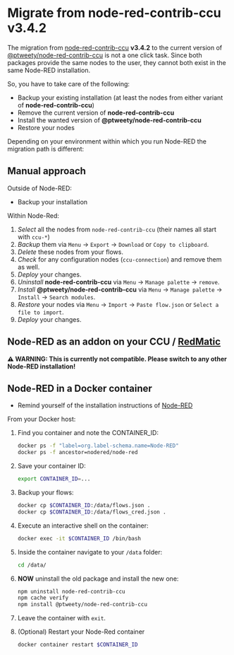# Migrate from node-red-contrib-ccu v3.4.2

The migration from [node-red-contrib-ccu](https://github.com/rdmtc/node-red-contrib-ccu) **v3.4.2** to the current version of [@ptweety/node-red-contrib-ccu](https://github.com/ptweety/node-red-contrib-ccu) is not a one click task. Since both packages provide the same nodes to the user, they cannot both exist in the same Node-RED installation.

So, you have to take care of the following:

- Backup your existing installation (at least the nodes from either variant of **node-red-contrib-ccu**)
- Remove the current version of **node-red-contrib-ccu**
- Install the wanted version of **@ptweety/node-red-contrib-ccu**
- Restore your nodes

Depending on your environment within which you run Node-RED the migration path is different:

## Manual approach

Outside of Node-RED:

- Backup your installation

Within Node-Red:

1. _Select_ all the nodes from `node-red-contrib-ccu` (their names all start with `ccu-*`)
1. _Backup_ them via `Menu` -> `Export` -> `Download` or `Copy to clipboard`.
1. _Delete_ these nodes from your flows.
1. _Check_ for any configuration nodes (`ccu-connection`) and remove them as well.
1. _Deploy_ your changes.
1. _Uninstall_ **node-red-contrib-ccu** via `Menu` -> `Manage palette` -> `remove`.
1. _Install_ **@ptweety/node-red-contrib-ccu** via `Menu` -> `Manage palette` -> `Install` -> `Search modules`.
1. _Restore_ your nodes via `Menu` -> `Import` -> `Paste flow.json` or `Select a file to import`.
1. _Deploy_ your changes.

## Node-RED as an addon on your CCU / [RedMatic](https://github.com/rdmtc/RedMatic)

**⚠️ WARNING: This is currently not compatible. Please switch to any other Node-RED installation!**

## Node-RED in a Docker container

- Remind yourself of the installation instructions of [Node-RED](https://hub.docker.com/r/nodered/node-red)

From your Docker host:

1. Find you container and note the CONTAINER_ID:

    ```bash
    docker ps -f "label=org.label-schema.name=Node-RED"
    docker ps -f ancestor=nodered/node-red
    ```

2. Save your container ID:

    ```bash
    export CONTAINER_ID=...
    ```

3. Backup your flows:

    ```bash
    docker cp $CONTAINER_ID:/data/flows.json .
    docker cp $CONTAINER_ID:/data/flows_cred.json .
    ```

4. Execute an interactive shell on the container:

    ```bash
    docker exec -it $CONTAINER_ID /bin/bash
    ```

5. Inside the container navigate to your `/data` folder:

    ```bash
    cd /data/
    ```

6. **NOW** uninstall the old package and install the new one:

    ```bash
    npm uninstall node-red-contrib-ccu
    npm cache verify
    npm install @ptweety/node-red-contrib-ccu
    ```
7. Leave the container with `exit`.
1. (Optional) Restart your Node-Red container

    ```bash
    docker container restart $CONTAINER_ID
    ```
